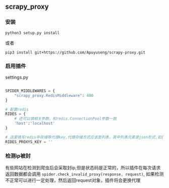 <!--
 * @Author: apuyuseng
 * @Date: 2020-04-26 16:23:54
 * @LastEditTime: 2020-05-02 12:31:18
 * @LastEditors: Please set LastEditors
 * @Description: In User Settings Edit
 * @FilePath: /scrapy-proxy/readme.md
 -->
## scrapy_proxy

### 安装

`python3 setup.py install`

或者

`pip3 install git+https://github.com/Apuyuseng/scrapy-proxy.git`

### 启用插件

settings.py 
```python

SPIDER_MIDDLEWARES = {
    "scrapy_proxy.RedisMiddleware": 400
}

# 配置redis
RIDES = {
    # 还可以填相关参数，和redis.ConnectionPool参数一致
    'host':'localhost'
}

# 这里填写redis中存储等代理key,代理存储方式应该是列表，其中列表元素是json形式,如{'ip':'xxx.xxx.xxx.xxx:8080',account:'', 'password':''}
RIDES_PROXYS_KEY = ''
```

### 检测ip被封

有些网站在检测到爬虫后会采取封ip,但是状态码是正常的，所以插件在每次请求返回数据都会调用 `spider.check_invalid_proxy(response, request)`, 如果检测不正常可以进行一定处理，然后返回request对象，插件将会更换代理
